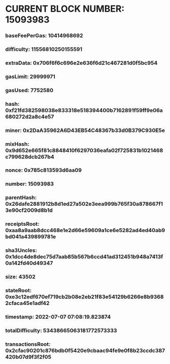# CURRENT BLOCK NUMBER: 15093983

### baseFeePerGas: 10414968692
### difficulty: 11556810250155591
### extraData: 0x706f6f6c696e2e636f6d21c467281d0f5bc954
### gasLimit: 29999971
### gasUsed: 7752580
### hash: 0xf21fd382598038e833318e518394400b7162891f59ff9e06a680272d2a8c4e57
### miner: 0x2DaA35962A6D43EB54C48367b33d0B379C930E5e
### mixHash: 0x9d652e665f81c8848410f6297036eafa02f725831b1021468c799628dcb267b4
### nonce: 0x785c813593d6aa09
### number: 15093983
### parentHash: 0x26dafe2881912b8d1ed27a502e3eea999b765f30a878667f13e90cf2009d8b1d
### receiptsRoot: 0xaa8a9aab8dcc468e1e2d66e59609a1ce6e5282ad4ed40ab9bd041a439899781e
### sha3Uncles: 0x1dcc4de8dec75d7aab85b567b6ccd41ad312451b948a7413f0a142fd40d49347
### size: 43502
### stateRoot: 0xe3c12edf670ef719cb2b08e2eb21f83e54129b6266e8b93682cfaca45e1adf42
### timestamp: 2022-07-07 07:08:19.823874
### totalDifficulty: 53438665063181772573333
### transactionsRoot: 0x2cfac90201c876bdb0f5420e9cbaac94fe9e0f8b23ccdc387420b07d9f3f2f05
